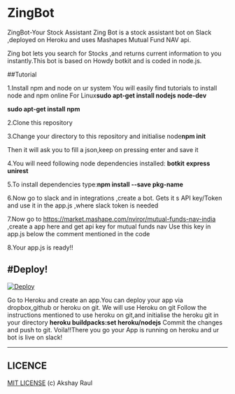 # ZingBot
ZingBot-Your Stock Assistant
Zing Bot is a stock assistant bot on Slack ,deployed on Heroku and uses Mashapes Mutual Fund NAV api.

Zing bot lets you search for Stocks ,and returns current information to you instantly.This bot is based on Howdy botkit and is coded in node.js.


##Tutorial

1.Install npm and node on ur system
You will easily find tutorials to install node and npm online
For Linux**sudo apt-get install nodejs node-dev**

**sudo apt-get install npm**

2.Clone this repository

3.Change your directory to this repository and initialise node**npm init**

Then it will ask you to fill a json,keep on pressing enter and save it

4.You will need following node dependencies installed:
**botkit**
**express**
**unirest**

5.To install dependencies type:**npm install --save pkg-name**

6.Now go to slack and in integrations ,create a bot.
Gets it s API key/Token and use it in the app.js ,where slack token is needed

7.Now go to https://market.mashape.com/nviror/mutual-funds-nav-india ,create a app here and get api key for mutual funds nav
Use this key in app.js below the comment mentioned in the code

8.Your app.js is ready!!

#Deploy!
-----------------------------------------------------------------------------------
[![Deploy](https://www.herokucdn.com/deploy/button.png)](https://heroku.com/deploy)

Go to Heroku and create an app.You can deploy your app via dropbox,github or heroku on git.
We will use Heroku on git
Follow the instructions mentioned to use heroku on git,and initialise the heroku git in your directory
**heroku buildpacks:set heroku/nodejs**
Commit the changes and push to git.
Voila!!There you go your App is running on heroku and ur bot is live on slack!
___________________________________________________________________________________
## LICENCE

[MIT LICENSE](https://github.com/AkshayRaul/ZingBot/blob/master/LICENSE) (c) Akshay Raul
